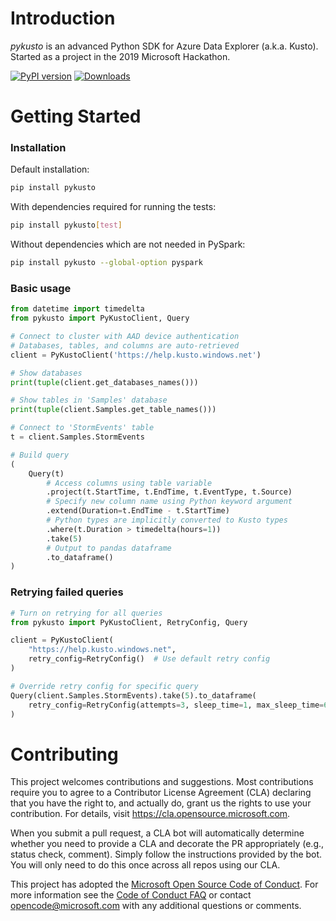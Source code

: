 # Introduction 
_pykusto_ is an advanced Python SDK for Azure Data Explorer (a.k.a. Kusto).  
Started as a project in the 2019 Microsoft Hackathon.

[![PyPI version](https://badge.fury.io/py/pykusto.svg)](https://badge.fury.io/py/pykusto)
[![Downloads](https://pepy.tech/badge/pykusto)](https://pepy.tech/project/pykusto)

# Getting Started
### Installation
Default installation:
```bash
pip install pykusto
```
With dependencies required for running the tests:
```bash
pip install pykusto[test]
```
Without dependencies which are not needed in PySpark:
```bash
pip install pykusto --global-option pyspark
```


### Basic usage

```python
from datetime import timedelta
from pykusto import PyKustoClient, Query

# Connect to cluster with AAD device authentication
# Databases, tables, and columns are auto-retrieved
client = PyKustoClient('https://help.kusto.windows.net')

# Show databases
print(tuple(client.get_databases_names()))

# Show tables in 'Samples' database
print(tuple(client.Samples.get_table_names()))

# Connect to 'StormEvents' table
t = client.Samples.StormEvents

# Build query
(
    Query(t)
        # Access columns using table variable 
        .project(t.StartTime, t.EndTime, t.EventType, t.Source)
        # Specify new column name using Python keyword argument   
        .extend(Duration=t.EndTime - t.StartTime)
        # Python types are implicitly converted to Kusto types
        .where(t.Duration > timedelta(hours=1))
        .take(5)
        # Output to pandas dataframe
        .to_dataframe()
) 
```

### Retrying failed queries
```python
# Turn on retrying for all queries
from pykusto import PyKustoClient, RetryConfig, Query

client = PyKustoClient(
    "https://help.kusto.windows.net",
    retry_config=RetryConfig()  # Use default retry config 
)

# Override retry config for specific query 
Query(client.Samples.StormEvents).take(5).to_dataframe(
    retry_config=RetryConfig(attempts=3, sleep_time=1, max_sleep_time=600, sleep_scale=2, jitter=3)
)
```

# Contributing

This project welcomes contributions and suggestions.  Most contributions require you to agree to a
Contributor License Agreement (CLA) declaring that you have the right to, and actually do, grant us
the rights to use your contribution. For details, visit https://cla.opensource.microsoft.com.

When you submit a pull request, a CLA bot will automatically determine whether you need to provide
a CLA and decorate the PR appropriately (e.g., status check, comment). Simply follow the instructions
provided by the bot. You will only need to do this once across all repos using our CLA.

This project has adopted the [Microsoft Open Source Code of Conduct](https://opensource.microsoft.com/codeofconduct/).
For more information see the [Code of Conduct FAQ](https://opensource.microsoft.com/codeofconduct/faq/) or
contact [opencode@microsoft.com](mailto:opencode@microsoft.com) with any additional questions or comments.
